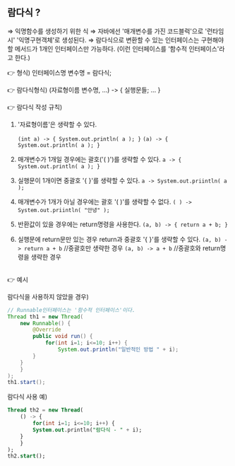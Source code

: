 ## 람다식 ?

⇒ 익명함수를 생성하기 위한 식
⇒ 자바에선 '매개변수를 가진 코드블럭'으로 '런타임시' '익명구현객체'로 생성된다.
⇒ 람다식으로 변환할 수 있는 인터페이스는 구현해야 할 메서드가 1개인 인터페이스만 가능하다.
(이런 인터페이스를 '함수적 인터페이스'라고 한다.)

👉 형식)
 인터페이스명 변수명 = 람다식;

👉 람다식형식)
 (자료형이름 변수명, ...) -> { 실행문들; ... }

👉 람다식 작성 규칙)

1. '자료형이름'은 생략할 수 있다.

    `(int a) -> { System.out.println( a ); }`
    `(a) -> { System.out.println( a ); }`

2. 매개변수가 1개일 경우에는 괄호('( )')를 생략할 수 있다.
`a -> { System.out.println( a ); }`

3. 실행문이 1개이면 중괄호 '{ }'를 생략할 수 있다.
`a -> System.out.priintln( a );`

4. 매개변수가 1개가 아닐 경우에는 괄호 '( )'를 생략할 수 없다.
`( ) -> System.out.priintln( "안녕" );`

5. 반환값이 있을 경우에는 return명령을 사용한다.
`(a, b) -> { return a + b; }`

6. 실행문에 return문만 있는 경우 return과 중괄호 '{ }'를 생략할 수 있다.
`(a, b) -> return a + b`		//중괄호만 생략한 경우
`(a, b) -> a + b`				//중괄호와 return명령을 생략한 경우

 
<br/>
👉 예시

람다식을 사용하지 않았을 경우)

```java
// Runnable인터페이스는 '함수적 인터페이스'이다.
Thread th1 = new Thread(
    new Runnable() {
        @Override
        public void run() {
            for(int i=1; i<=10; i++) {
                System.out.println("일반적인 방법 " + i);
	    }
	}
    }
);
th1.start();
```

람다식 사용 예)

```sql
Thread th2 = new Thread(
    () -> {
        for(int i=1; i<=10; i++) {
	    System.out.println("람다식 - " + i);
	}
    }
);
th2.start();
```
